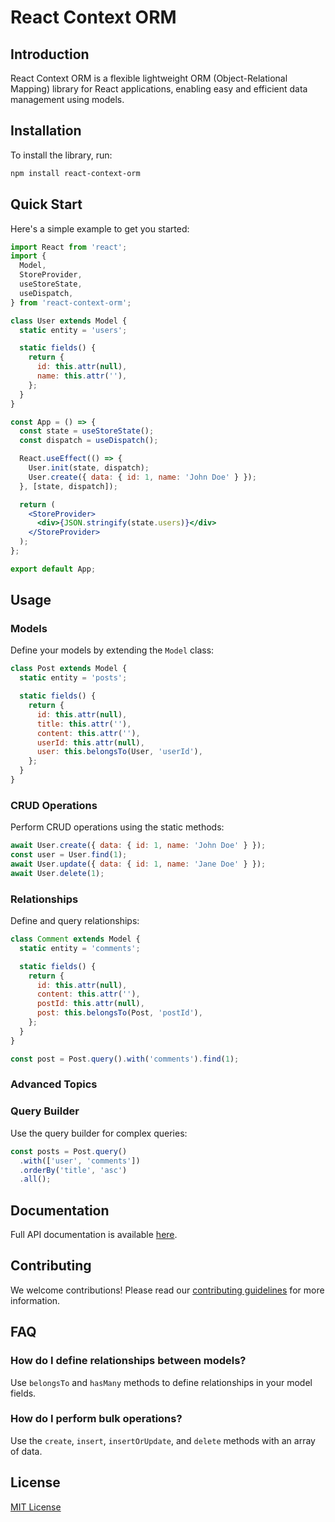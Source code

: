 # React Context ORM

## Introduction

React Context ORM is a flexible lightweight ORM (Object-Relational Mapping) library for React applications, enabling easy and efficient data management using models.

## Installation

To install the library, run:

```bash
npm install react-context-orm

```

## Quick Start

Here's a simple example to get you started:

```jsx
import React from 'react';
import {
  Model,
  StoreProvider,
  useStoreState,
  useDispatch,
} from 'react-context-orm';

class User extends Model {
  static entity = 'users';

  static fields() {
    return {
      id: this.attr(null),
      name: this.attr(''),
    };
  }
}

const App = () => {
  const state = useStoreState();
  const dispatch = useDispatch();

  React.useEffect(() => {
    User.init(state, dispatch);
    User.create({ data: { id: 1, name: 'John Doe' } });
  }, [state, dispatch]);

  return (
    <StoreProvider>
      <div>{JSON.stringify(state.users)}</div>
    </StoreProvider>
  );
};

export default App;
```

## Usage

### Models

Define your models by extending the `Model` class:

```jsx
class Post extends Model {
  static entity = 'posts';

  static fields() {
    return {
      id: this.attr(null),
      title: this.attr(''),
      content: this.attr(''),
      userId: this.attr(null),
      user: this.belongsTo(User, 'userId'),
    };
  }
}
```

### CRUD Operations

Perform CRUD operations using the static methods:

```jsx
await User.create({ data: { id: 1, name: 'John Doe' } });
const user = User.find(1);
await User.update({ data: { id: 1, name: 'Jane Doe' } });
await User.delete(1);
```

### Relationships

Define and query relationships:

```jsx
class Comment extends Model {
  static entity = 'comments';

  static fields() {
    return {
      id: this.attr(null),
      content: this.attr(''),
      postId: this.attr(null),
      post: this.belongsTo(Post, 'postId'),
    };
  }
}

const post = Post.query().with('comments').find(1);
```

### Advanced Topics

### Query Builder

Use the query builder for complex queries:

```jsx
const posts = Post.query()
  .with(['user', 'comments'])
  .orderBy('title', 'asc')
  .all();
```

## Documentation

Full API documentation is available [here](https://fisayo-rm.github.io/react-context-orm/).

## Contributing

We welcome contributions! Please read our [contributing guidelines](CONTRIBUTING.md) for more information.

## FAQ

### How do I define relationships between models?

Use `belongsTo` and `hasMany` methods to define relationships in your model fields.

### How do I perform bulk operations?

Use the `create`, `insert`, `insertOrUpdate`, and `delete` methods with an array of data.

## License

[MIT License](./LICENSE)
